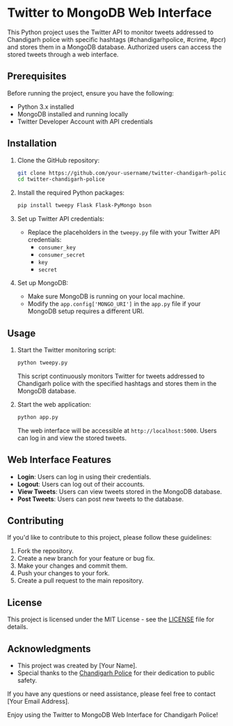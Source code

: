 # Twitter to MongoDB Web Interface

This Python project uses the Twitter API to monitor tweets addressed to Chandigarh police with specific hashtags (#chandigarhpolice, #crime, #pcr) and stores them in a MongoDB database. Authorized users can access the stored tweets through a web interface.

## Prerequisites

Before running the project, ensure you have the following:

- Python 3.x installed
- MongoDB installed and running locally
- Twitter Developer Account with API credentials

## Installation

1. Clone the GitHub repository:

   ```bash
   git clone https://github.com/your-username/twitter-chandigarh-police.git
   cd twitter-chandigarh-police
   ```

2. Install the required Python packages:

   ```bash
   pip install tweepy Flask Flask-PyMongo bson
   ```

3. Set up Twitter API credentials:
   - Replace the placeholders in the `tweepy.py` file with your Twitter API credentials:
     - `consumer_key`
     - `consumer_secret`
     - `key`
     - `secret`

4. Set up MongoDB:
   - Make sure MongoDB is running on your local machine.
   - Modify the `app.config['MONGO_URI']` in the `app.py` file if your MongoDB setup requires a different URI.

## Usage

1. Start the Twitter monitoring script:

   ```bash
   python tweepy.py
   ```

   This script continuously monitors Twitter for tweets addressed to Chandigarh police with the specified hashtags and stores them in the MongoDB database.

2. Start the web application:

   ```bash
   python app.py
   ```

   The web interface will be accessible at `http://localhost:5000`. Users can log in and view the stored tweets.

## Web Interface Features

- **Login**: Users can log in using their credentials.
- **Logout**: Users can log out of their accounts.
- **View Tweets**: Users can view tweets stored in the MongoDB database.
- **Post Tweets**: Users can post new tweets to the database.

## Contributing

If you'd like to contribute to this project, please follow these guidelines:

1. Fork the repository.
2. Create a new branch for your feature or bug fix.
3. Make your changes and commit them.
4. Push your changes to your fork.
5. Create a pull request to the main repository.

## License

This project is licensed under the MIT License - see the [LICENSE](LICENSE) file for details.

## Acknowledgments

- This project was created by [Your Name].
- Special thanks to the [Chandigarh Police](https://www.chandigarhpolice.gov.in/) for their dedication to public safety.

If you have any questions or need assistance, please feel free to contact [Your Email Address].

Enjoy using the Twitter to MongoDB Web Interface for Chandigarh Police!
